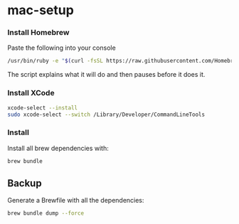 # mac-setup

### Install Homebrew
Paste the following into your console
```bash
/usr/bin/ruby -e "$(curl -fsSL https://raw.githubusercontent.com/Homebrew/install/master/install)"
```
The script explains what it will do and then pauses before it does it.

### Install XCode
```bash
xcode-select --install
sudo xcode-select --switch /Library/Developer/CommandLineTools
```

### Install
Install all brew dependencies with:
```bash
brew bundle
```

## Backup
Generate a Brewfile with all the dependencies:
```bash
brew bundle dump --force
```